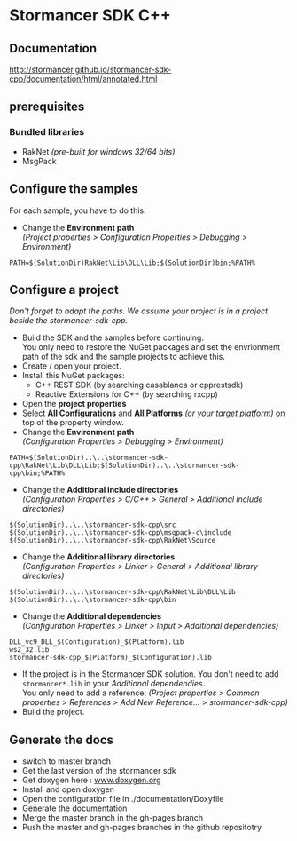 # Stormancer SDK C++

## Documentation

http://stormancer.github.io/stormancer-sdk-cpp/documentation/html/annotated.html

## prerequisites

### Bundled libraries
- RakNet *(pre-built for windows 32/64 bits)*  
- MsgPack  

## Configure the samples
For each sample, you have to do this:  
- Change the **Environment path**  
*(Project properties > Configuration Properties > Debugging > Environment)*  
```
PATH=$(SolutionDir)RakNet\Lib\DLL\Lib;$(SolutionDir)bin;%PATH%  
```

## Configure a project  
*Don't forget to adapt the paths. We assume your project is in a project beside the stormancer-sdk-cpp.*  
- Build the SDK and the samples before continuing.  
You only need to restore the NuGet packages and set the envrionment path of the sdk and the sample projects to achieve this.  
- Create / open your project.  
- Install this NuGet packages:  
    - C++ REST SDK (by searching casablanca or cpprestsdk)  
    - Reactive Extensions for C++ (by searching rxcpp)  
- Open the **project properties**  
- Select **All Configurations** and **All Platforms** *(or your target platform)* on top of the property window.  
- Change the **Environment path**  
*(Configuration Properties > Debugging > Environment)*  
```
PATH=$(SolutionDir)..\..\stormancer-sdk-cpp\RakNet\Lib\DLL\Lib;$(SolutionDir)..\..\stormancer-sdk-cpp\bin;%PATH%  
```
- Change the **Additional include directories**  
*(Configuration Properties > C/C++ > General > Additional include directories)*  
```
$(SolutionDir)..\..\stormancer-sdk-cpp\src  
$(SolutionDir)..\..\stormancer-sdk-cpp\msgpack-c\include  
$(SolutionDir)..\..\stormancer-sdk-cpp\RakNet\Source  
```
- Change the **Additional library directories**  
*(Configuration Properties > Linker > General > Additional library directories)*  
```
$(SolutionDir)..\..\stormancer-sdk-cpp\RakNet\Lib\DLL\Lib  
$(SolutionDir)..\..\stormancer-sdk-cpp\bin  
```
- Change the **Additional dependencies**  
*(Configuration Properties > Linker > Input > Additional dependencies)*  
```
DLL_vc9_DLL_$(Configuration)_$(Platform).lib  
ws2_32.lib  
stormancer-sdk-cpp_$(Platform)_$(Configuration).lib  
```
- If the project is in the Stormancer SDK solution. You don't need to add `stormancer*.lib` in your *Additional dependendies*.  
You only need to add a reference: *(Project properties > Common properties > References > Add New Reference... > stormancer-sdk-cpp)*  
- Build the project.  

## Generate the docs

- switch to master branch  
- Get the last version of the stormancer sdk  
- Get doxygen here : www.doxygen.org  
- Install and open doxygen  
- Open the configuration file in ./documentation/Doxyfile  
- Generate the documentation  
- Merge the master branch in the gh-pages branch  
- Push the master and gh-pages branches in the github repositotry  
